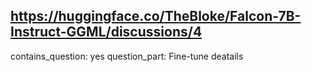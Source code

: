 ## https://huggingface.co/TheBloke/Falcon-7B-Instruct-GGML/discussions/4

contains_question: yes
question_part: Fine-tune deatails